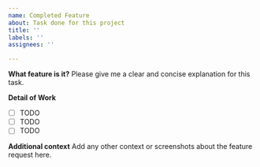 ```yaml
---
name: Completed Feature
about: Task done for this project
title: ''
labels: ''
assignees: ''

---
```


**What feature is it?**
Please give me a clear and concise explanation for this task.

**Detail of Work**
- [ ] TODO
- [ ] TODO
- [ ] TODO

**Additional context**
Add any other context or screenshots about the feature request here.
